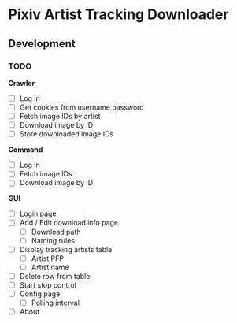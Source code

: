 # Pixiv Artist Tracking Downloader

## Development

### TODO

**Crawler**
- [ ] Log in
- [ ] Get cookies from username password
- [ ] Fetch image IDs by artist
- [ ] Download image by ID
- [ ] Store downloaded image IDs

**Command**
- [ ] Log in
- [ ] Fetch image IDs
- [ ] Download image by ID

**GUI**
- [ ] Login page
- [ ] Add / Edit download info page
    - [ ] Download path
    - [ ] Naming rules
- [ ] Display tracking artists table
    - [ ] Artist PFP
    - [ ] Artist name
- [ ] Delete row from table
- [ ] Start stop control
- [ ] Config page
    - [ ] Polling interval
- [ ] About
